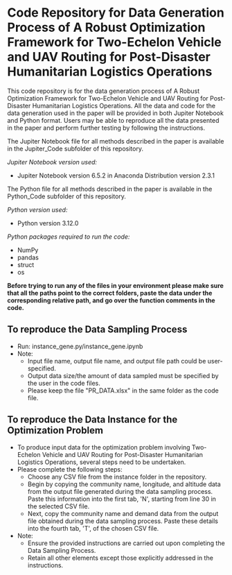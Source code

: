 # Code Repository for Data Generation Process of A Robust Optimization Framework for Two-Echelon Vehicle and UAV Routing for Post-Disaster Humanitarian Logistics Operations
This code repository is for the data generation process of A Robust Optimization Framework for Two-Echelon Vehicle and UAV Routing for Post-Disaster Humanitarian Logistics Operations. All the data and code for the data generation used in the paper will be provided in both Jupiter Notebook and Python format. Users may be able to reproduce all the data presented in the paper and perform further testing by following the instructions. 

The Jupiter Notebook file for all methods described in the paper is available in the Jupiter_Code subfolder of this repository. 

*Jupiter Notebook version used:*
- Jupiter Notebook version 6.5.2 in Anaconda Distribution version 2.3.1

The Python file for all methods described in the paper is available in the Python_Code subfolder of this repository. 

*Python version used:*
- Python version 3.12.0
  
*Python packages required to run the code:*
- NumPy
- pandas
- struct
- os

**Before trying to run any of the files in your environment please make sure that all the paths point to the correct folders, paste the data under the corresponding relative path, and go over the function comments in the code.**


## To reproduce the Data Sampling Process
* Run: instance_gene.py/instance_gene.ipynb
* Note:
  * Input file name, output file name, and output file path could be user-specified.
  * Output data size/the amount of data sampled must be specified by the user in the code files.
  * Please keep the file "PR_DATA.xlsx" in the same folder as the code file.


## To reproduce the Data Instance for the Optimization Problem
* To produce input data for the optimization problem involving Two-Echelon Vehicle and UAV Routing for Post-Disaster Humanitarian Logistics Operations, several steps need to be undertaken.
* Please complete the following steps:
  * Choose any CSV file from the instance folder in the repository.
  * Begin by copying the community name, longitude, and altitude data from the output file generated during the data sampling process. Paste this information into the first tab, 'N', starting from line 30 in the selected CSV file.
  * Next, copy the community name and demand data from the output file obtained during the data sampling process. Paste these details into the fourth tab, 'T', of the chosen CSV file.
* Note:
  * Ensure the provided instructions are carried out upon completing the Data Sampling Process.
  * Retain all other elements except those explicitly addressed in the instructions.
